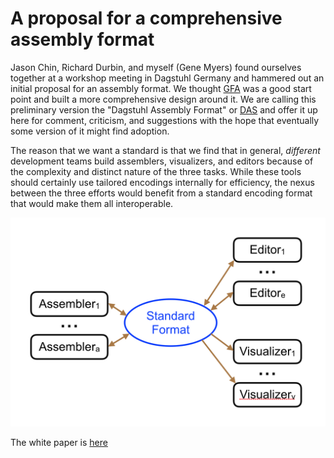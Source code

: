 # A proposal for a comprehensive assembly format

Jason Chin, Richard Durbin, and myself (Gene Myers) found ourselves together at a workshop
meeting in Dagstuhl Germany and hammered out an initial proposal for an assembly format.
We thought [GFA](https://github.com/pmelsted/GFA-spec) was a good start point and built a
more comprehensive
design around it.  We are calling this preliminary version the "Dagstuhl Assembly Format" or
[DAS](DAS-spec.md) and offer it up here for comment, criticism, and suggestions with the hope that
eventually some version of it might find adoption.

The reason that we want a standard is that we find that
in general, *different* development teams build assemblers, visualizers, and editors because
of the complexity and distinct nature of the three tasks.  While these tools should certainly
use tailored encodings internally for efficiency, the nexus between the three efforts
would benefit from a standard encoding format that would make them all interoperable.

![Fig. 1](READ.Fig1.png)

The white paper is [here](DAS-spec.md)

